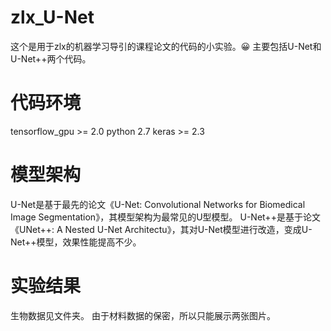 # zlx_U-Net
这个是用于zlx的机器学习导引的课程论文的代码的小实验。😀
主要包括U-Net和U-Net++两个代码。

  # 代码环境
  
 tensorflow_gpu >= 2.0
 python 2.7
 keras >= 2.3
 
 # 模型架构
 
 U-Net是基于最先的论文《U-Net: Convolutional Networks for Biomedical Image Segmentation》，其模型架构为最常见的U型模型。
 U-Net++是基于论文《UNet++: A Nested U-Net Architectu》，其对U-Net模型进行改造，变成U-Net++模型，效果性能提高不少。
 
 
 # 实验结果
 
 生物数据见文件夹。
 由于材料数据的保密，所以只能展示两张图片。
